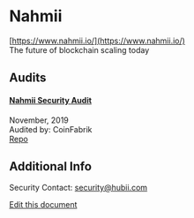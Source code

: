 
# Nahmii
  
[https://www.nahmii.io/](https://www.nahmii.io/)<br>
The future of blockchain scaling today


## Audits



#### [Nahmii Security Audit](https://blog.coinfabrik.com/nahmii-security-audit/)

November, 2019<br>
Audited by: CoinFabrik<br>
[Repo](https://github.com/hubiinetwork/nahmii-contracts/blob/v1.0.0/contracts/NahmiiToken.sol)
      

  



## Additional Info

Security Contact: security@hubii.com


[Edit this document](https://github.com/ConsenSys/blockchainSecurityDB/blob/master/projects/nahmii.json)